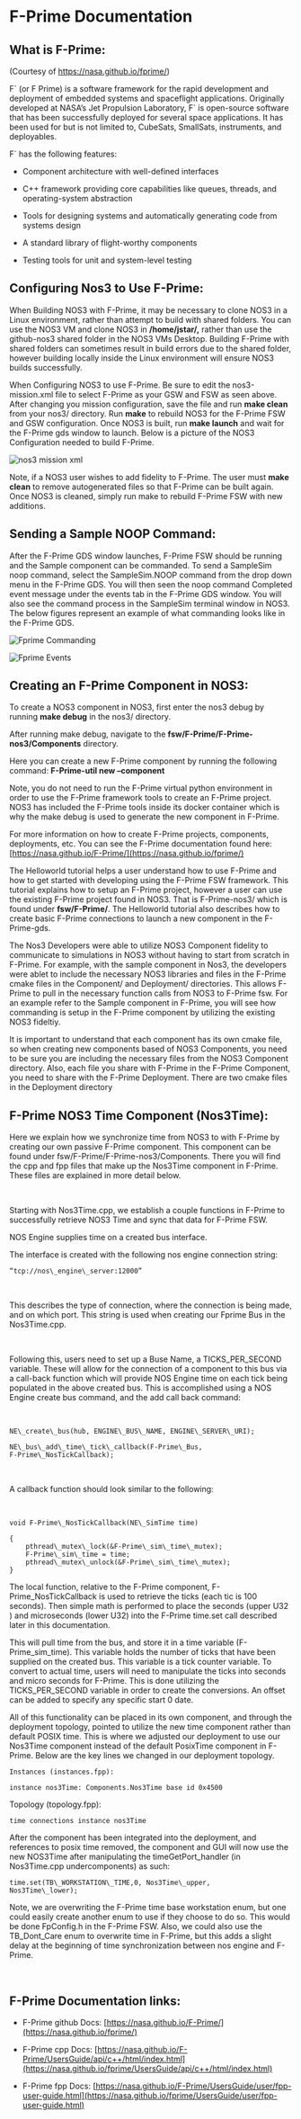 # F-Prime Documentation

## What is F-Prime:

(Courtesy of <https://nasa.github.io/fprime/>)

F´ (or F Prime) is a software framework for the rapid development and
deployment of embedded systems and spaceflight applications. Originally
developed at NASA’s Jet Propulsion Laboratory, F´ is open-source
software that has been successfully deployed for several space
applications. It has been used for but is not limited to, CubeSats,
SmallSats, instruments, and deployables.

F´ has the following features:

-   Component architecture with well-defined interfaces

-   C++ framework providing core capabilities like queues, threads, and
    operating-system abstraction

-   Tools for designing systems and automatically generating code from
    systems design

-   A standard library of flight-worthy components

-   Testing tools for unit and system-level testing

## Configuring Nos3 to Use F-Prime:

When Building NOS3 with F-Prime, it may be necessary to clone NOS3 in a
Linux environment, rather than attempt to build with shared folders. You
can use the NOS3 VM and clone NOS3 in **/home/jstar/,** rather than use
the github-nos3 shared folder in the NOS3 VMs Desktop. Building F-Prime
with shared folders can sometimes result in build errors due to the
shared folder, however building locally inside the Linux environment
will ensure NOS3 builds successfully.

When Configuring NOS3 to use F-Prime. Be sure to edit the
nos3-mission.xml file to select F-Prime as your GSW and FSW as seen
above. After changing you mission configuration, save the file and run
**make clean** from your nos3/ directory. Run **make** to rebuild NOS3
for the F-Prime FSW and GSW configuration. Once NOS3 is built, run
**make launch** and wait for the F-Prime gds window to launch. Below is
a picture of the NOS3 Configuration needed to build F-Prime.

![nos3 mission xml](./_static/nos3_mission_xml.png)

Note, if a NOS3 user wishes to add fidelity to F-Prime. The user must
**make clean** to remove autogenerated files so that F-Prime can be
built again. Once NOS3 is cleaned, simply run make to rebuild F-Prime
FSW with new additions.

## Sending a Sample NOOP Command:

After the F-Prime GDS window launches, F-Prime FSW should be running and
the Sample component can be commanded. To send a SampleSim noop command,
select the SampleSim.NOOP command from the drop down menu in the F-Prime
GDS. You will then seen the noop command Completed event message under
the events tab in the F-Prime GDS window. You will also see the command
process in the SampleSim terminal window in NOS3. The below figures
represent an example of what commanding looks like in the F-Prime GDS.

![Fprime Commanding](./_static/fprime_cmding.png)

![Fprime Events](./_static/fprime_events.png)

## Creating an F-Prime Component in NOS3:

To create a NOS3 component in NOS3, first enter the nos3 debug by
running **make debug** in the nos3/ directory.

After running make debug, navigate to the
**fsw/F-Prime/F-Prime-nos3/Components** directory.

Here you can create a new F-Prime component by running the following
command: **F-Prime-util new –component**

Note, you do not need to run the F-Prime virtual python environment in
order to use the F-Prime framework tools to create an F-Prime project.
NOS3 has included the F-Prime tools inside its docker container which is
why the make debug is used to generate the new component in F-Prime.

For more information on how to create F-Prime projects, components,
deployments, etc. You can see the F-Prime documentation found here:
[https://nasa.github.io/F-Prime/](https://nasa.github.io/fprime/)

The Helloworld tutorial helps a user understand how to use F-Prime and
how to get started with developing using the F-Prime FSW framework. This
tutorial explains how to setup an F-Prime project, however a user can
use the existing F-Prime project found in NOS3. That is F-Prime-nos3/
which is found under **fsw/F-Prime/**. The Helloworld tutorial also
describes how to create basic F-Prime connections to launch a new
component in the F-Prime-gds.

The Nos3 Developers were able to utilize NOS3 Component fidelity to
communicate to simulations in NOS3 without having to start from scratch
in F-Prime. For example, with the sample component in Nos3, the
developers were ablet to include the necessary NOS3 libraries and files
in the F-Prime cmake files in the Component/ and Deployment/
directories. This allows F-Prime to pull in the necessary function calls
from NOS3 to F-Prime fsw. For an example refer to the Sample component
in F-Prime, you will see how commanding is setup in the F-Prime
component by utilizing the existing NOS3 fideltiy.

It is important to understand that each component has its own cmake
file, so when creating new components based of NOS3 Components, you need
to be sure you are including the necessary files from the NOS3 Component
directory. Also, each file you share with F-Prime in the F-Prime
Component, you need to share with the F-Prime Deployment. There are two
cmake files in the Deployment directory

## F-Prime NOS3 Time Component (Nos3Time):

Here we explain how we synchronize time from NOS3 to with F-Prime by
creating our own passive F-Prime component. This component can be found
under fsw/F-Prime/F-Prime-nos3/Components. There you will find the cpp
and fpp files that make up the Nos3Time component in F-Prime. These
files are explained in more detail below.

 

Starting with Nos3Time.cpp, we establish a couple functions in F-Prime
to successfully retrieve NOS3 Time and sync that data for F-Prime FSW.

NOS Engine supplies time on a created bus interface.

The interface is created with the following nos engine connection string:
```
“tcp://nos\_engine\_server:12000”
```

 

This describes the type of connection, where the connection is being
made, and on which port. This string is used when creating our Fprime Bus in the Nos3Time.cpp.

 

Following this, users need to set up a Buse Name, a TICKS\_PER\_SECOND
variable. These will allow for the connection of a component to this bus
via a call-back function which will provide NOS Engine time on each tick
being populated in the above created bus. This is accomplished using a
NOS Engine create bus command, and the add call back command:

 
```
NE\_create\_bus(hub, ENGINE\_BUS\_NAME, ENGINE\_SERVER\_URI);

NE\_bus\_add\_time\_tick\_callback(F-Prime\_Bus,
F-Prime\_NosTickCallback);
```

 

A callback function should look similar to the following:

 
```
void F-Prime\_NosTickCallback(NE\_SimTime time)

{
    pthread\_mutex\_lock(&F-Prime\_sim\_time\_mutex);
    F-Prime\_sim\_time = time;
    pthread\_mutex\_unlock(&F-Prime\_sim\_time\_mutex);
}
```

The local function, relative to the F-Prime component,
F-Prime\_NosTickCallback is used to retrieve the ticks (each tic is 100
seconds). Then simple math is performed to place the seconds (upper U32
) and microseconds (lower U32) into the F-Prime time.set call described
later in this documentation.

This will pull time from the bus, and store it in a time variable
(F-Prime\_sim\_time). This variable holds the number of ticks that have
been supplied on the created bus. This variable is a tick counter
variable. To convert to actual time, users will need to manipulate the
ticks into seconds and micro seconds for F-Prime. This is done utilizing
the TICKS\_PER\_SECOND variable in order to create the conversions. An
offset can be added to specify any specific start 0 date.

All of this functionality can be placed in its own component, and
through the deployment topology, pointed to utilize the new time
component rather than default POSIX time. This is where we adjusted our
deployment to use our Nos3Time component instead of the default
PosixTime component in F-Prime. Below are the key lines we changed in
our deployment topology.

```
Instances (instances.fpp):
```

```
instance nos3Time: Components.Nos3Time base id 0x4500
```

Topology (topology.fpp):

```
time connections instance nos3Time
```

After the component has been integrated into the deployment, and
references to posix time removed, the component and GUI will now use the
new NOS3Time after manipulating the timeGetPort\_handler (in
Nos3Time.cpp undercomponents) as such:

```
time.set(TB\_WORKSTATION\_TIME,0, Nos3Time\_upper,
Nos3Time\_lower);
```

Note, we are overwriting the F-Prime time base workstation enum, but one
could easily create another enum to use if they choose to do so. This
would be done FpConfig.h in the F-Prime FSW. Also, we could also use the
TB\_Dont\_Care enum to overwrite time in F-Prime, but this adds a slight
delay at the beginning of time synchronization between nos engine and
F-Prime.

 

## F-Prime Documentation links:

-   F-Prime github Docs:
    [https://nasa.github.io/F-Prime/](https://nasa.github.io/fprime/)

-   F-Prime cpp Docs:
    [https://nasa.github.io/F-Prime/UsersGuide/api/c++/html/index.html](https://nasa.github.io/fprime/UsersGuide/api/c++/html/index.html)

-   F-Prime fpp Docs:
    [https://nasa.github.io/F-Prime/UsersGuide/user/fpp-user-guide.html](https://nasa.github.io/fprime/UsersGuide/user/fpp-user-guide.html)
